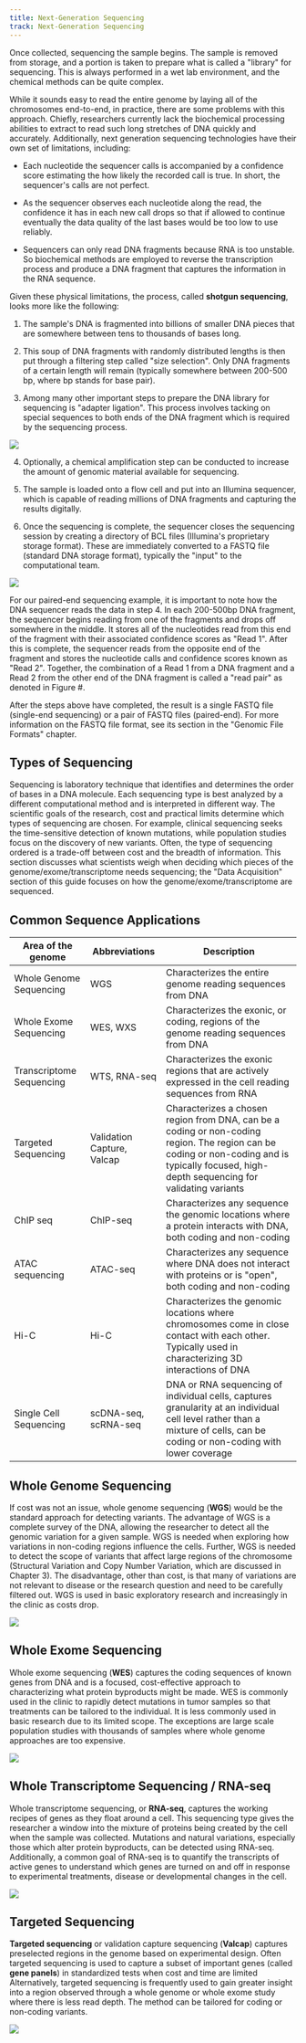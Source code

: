 ```yaml
---
title: Next-Generation Sequencing
track: Next-Generation Sequencing
---
```


Once collected, sequencing the sample begins. The sample is removed from storage, and a portion is taken to prepare what is called a "library" for sequencing. This is always performed in a wet lab environment, and the chemical methods can be quite complex.

While it sounds easy to read the entire genome by laying all of the chromosomes end-to-end, in practice, there are some problems with this approach. Chiefly, researchers currently lack the biochemical processing abilities to extract to read such long stretches of DNA quickly and accurately. Additionally, next generation sequencing technologies have their own set of limitations, including:

- Each nucleotide the sequencer calls is accompanied by a confidence score estimating the how likely the recorded call is true. In short, the sequencer\'s calls are not perfect.

- As the sequencer observes each nucleotide along the read, the confidence it has in each new call drops so that if allowed to continue eventually the data quality of the last bases would be too low to use reliably.

- Sequencers can only read DNA fragments because RNA is too unstable. So biochemical methods are employed to reverse the transcription process and produce a DNA fragment that captures the information in the RNA sequence.

Given these physical limitations, the process, called **shotgun sequencing**, looks more like the following:

1.  The sample's DNA is fragmented into billions of smaller DNA pieces that are somewhere between tens to thousands of bases long.

2.  This soup of DNA fragments with randomly distributed lengths is then put through a filtering step called "size selection". Only DNA fragments of a certain length will remain (typically somewhere between 200-500 bp, where bp stands for base pair).

3.  Among many other important steps to prepare the DNA library for sequencing is "adapter ligation". This process involves tacking on special sequences to both ends of the DNA fragment which is required by the sequencing process.

![](../images/4.1-Read-on-Flow-Cell-Zoomed.jpg)

4.  Optionally, a chemical amplification step can be conducted to increase the amount of genomic material available for sequencing.

5.  The sample is loaded onto a flow cell and put into an Illumina sequencer, which is capable of reading millions of DNA fragments and capturing the results digitally.

6.  Once the sequencing is complete, the sequencer closes the sequencing session by creating a directory of BCL files (Illumina\'s proprietary storage format). These are immediately converted to a FASTQ file (standard DNA storage format), typically the "input" to the computational team.

![](../images/4.2-Reads-on-Flow-Cell.jpg)

For our paired-end sequencing example, it is important to note how the DNA sequencer reads the data in step 4. In each 200-500bp DNA fragment, the sequencer begins reading from one of the fragments and drops off somewhere in the middle. It stores all of the nucleotides read from this end of the fragment with their associated confidence scores as "Read 1". After this is complete, the sequencer reads from the opposite end of the fragment and stores the nucleotide calls and confidence scores known as "Read 2". Together, the combination of a Read 1 from a DNA fragment and a Read 2 from the other end of the DNA fragment is called a "read pair" as denoted in Figure \#.

After the steps above have completed, the result is a single FASTQ file (single-end sequencing) or a pair of FASTQ files (paired-end). For more information on the FASTQ file format, see its section in the "Genomic File Formats" chapter.

## Types of Sequencing

Sequencing is laboratory technique that identifies and determines the order of bases in a DNA molecule. Each sequencing type is best analyzed by a different computational method and is interpreted in different way. The scientific goals of the research, cost and practical limits determine which types of sequencing are chosen. For example, clinical sequencing seeks the time-sensitive detection of known mutations, while population studies focus on the discovery of new variants. Often, the type of sequencing ordered is a trade-off between cost and the breadth of information. This section discusses what scientists weigh when deciding which pieces of the genome/exome/transcriptome needs sequencing; the "Data Acquisition" section of this guide focuses on how the genome/exome/transcriptome are sequenced.

## Common Sequence Applications

| **Area of the genome**   | **Abbreviations**          | **Description**                                                                                                                                                                              |
| ------------------------ | -------------------------- | -------------------------------------------------------------------------------------------------------------------------------------------------------------------------------------------- |
| Whole Genome Sequencing  | WGS                        | Characterizes the entire genome reading sequences from DNA                                                                                                                                   |
| Whole Exome Sequencing   | WES, WXS                   | Characterizes the exonic, or coding, regions of the genome reading sequences from DNA                                                                                                        |
| Transcriptome Sequencing | WTS, RNA-seq               | Characterizes the exonic regions that are actively expressed in the cell reading sequences from RNA                                                                                          |
| Targeted Sequencing      | Validation Capture, Valcap | Characterizes a chosen region from DNA, can be a coding or non-coding region. The region can be coding or non-coding and is typically focused, high-depth sequencing for validating variants |
| ChIP seq                 | ChIP-seq                   | Characterizes any sequence the genomic locations where a protein interacts with DNA, both coding and non-coding                                                                              |
| ATAC sequencing          | ATAC-seq                   | Characterizes any sequence where DNA does not interact with proteins or is "open", both coding and non-coding                                                                                |
| Hi-C                     | Hi-C                       | Characterizes the genomic locations where chromosomes come in close contact with each other. Typically used in characterizing 3D interactions of DNA                                         |
| Single Cell Sequencing   | scDNA-seq, scRNA-seq       | DNA or RNA sequencing of individual cells, captures granularity at an individual cell level rather than a mixture of cells, can be coding or non-coding with lower coverage                  |

## Whole Genome Sequencing

If cost was not an issue, whole genome sequencing (**WGS**) would be the standard approach for detecting variants. The advantage of WGS is a complete survey of the DNA, allowing the researcher to detect all the genomic variation for a given sample. WGS is needed when exploring how variations in non-coding regions influence the cells. Further, WGS is needed to detect the scope of variants that affect large regions of the chromosome (Structural Variation and Copy Number Variation, which are discussed in Chapter 3). The disadvantage, other than cost, is that many of variations are not relevant to disease or the research question and need to be carefully filtered out. WGS is used in basic exploratory research and increasingly in the clinic as costs drop.

![](../images/2.1-WGS.jpg)

## Whole Exome Sequencing

Whole exome sequencing (**WES**) captures the coding sequences of known genes from DNA and is a focused, cost-effective approach to characterizing what protein byproducts might be made. WES is commonly used in the clinic to rapidly detect mutations in tumor samples so that treatments can be tailored to the individual. It is less commonly used in basic research due to its limited scope. The exceptions are large scale population studies with thousands of samples where whole genome approaches are too expensive.

![](../images/2.2-WES.jpg)

## Whole Transcriptome Sequencing / RNA-seq

Whole transcriptome sequencing, or **RNA-seq**, captures the working recipes of genes as they float around a cell. This sequencing type gives the researcher a window into the mixture of proteins being created by the cell when the sample was collected. Mutations and natural variations, especially those which alter protein byproducts, can be detected using RNA-seq. Additionally, a common goal of RNA-seq is to quantify the transcripts of active genes to understand which genes are turned on and off in response to experimental treatments, disease or developmental changes in the cell.

![](../images/2.3-RNASeq.jpg)

## Targeted Sequencing

**Targeted sequencing** or validation capture sequencing (**Valcap**) captures preselected regions in the genome based on experimental design. Often targeted sequencing is used to capture a subset of important genes (called **gene panels**) in standardized tests when cost and time are limited Alternatively, targeted sequencing is frequently used to gain greater insight into a region observed through a whole genome or whole exome study where there is less read depth. The method can be tailored for coding or non-coding variants.

![](../images/2.4-Targeted.jpg)
